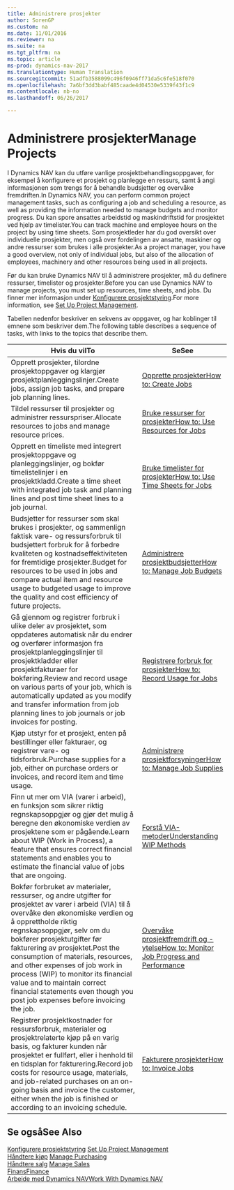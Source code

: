 ```yaml
---
title: Administrere prosjekter
author: SorenGP
ms.custom: na
ms.date: 11/01/2016
ms.reviewer: na
ms.suite: na
ms.tgt_pltfrm: na
ms.topic: article
ms-prod: dynamics-nav-2017
ms.translationtype: Human Translation
ms.sourcegitcommit: 51adfb3588099c496f0946ff71da5c6fe518f070
ms.openlocfilehash: 7a6bf3dd3babf485caade4d04530e5339f43f1c9
ms.contentlocale: nb-no
ms.lasthandoff: 06/26/2017

---
```


# <a name="manage-projects"></a><span data-ttu-id="afcf7-102">Administrere prosjekter</span><span class="sxs-lookup"><span data-stu-id="afcf7-102">Manage Projects</span></span>
<span data-ttu-id="afcf7-103">I Dynamics NAV kan du utføre vanlige prosjektbehandlingsoppgaver, for eksempel å konfigurere et prosjekt og planlegge en ressurs, samt å angi informasjonen som trengs for å behandle budsjetter og overvåke fremdriften.</span><span class="sxs-lookup"><span data-stu-id="afcf7-103">In Dynamics NAV, you can perform common project management tasks, such as configuring a job and scheduling a resource, as well as providing the information needed to manage budgets and monitor progress.</span></span> <span data-ttu-id="afcf7-104">Du kan spore ansattes arbeidstid og maskindriftstid for prosjektet ved hjelp av timelister.</span><span class="sxs-lookup"><span data-stu-id="afcf7-104">You can track machine and employee hours on the project by using time sheets.</span></span> <span data-ttu-id="afcf7-105">Som prosjektleder har du god oversikt over individuelle prosjekter, men også over fordelingen av ansatte, maskiner og andre ressurser som brukes i alle prosjekter.</span><span class="sxs-lookup"><span data-stu-id="afcf7-105">As a project manager, you have a good overview, not only of individual jobs, but also of the allocation of employees, machinery and other resources being used in all projects.</span></span>

<span data-ttu-id="afcf7-106">Før du kan bruke Dynamics NAV til å administrere prosjekter, må du definere ressurser, timelister og prosjekter.</span><span class="sxs-lookup"><span data-stu-id="afcf7-106">Before you can use Dynamics NAV to manage projects, you must set up resources, time sheets, and jobs.</span></span> <span data-ttu-id="afcf7-107">Du finner mer informasjon under [Konfigurere prosjektstyring](projects-setup-projects.md).</span><span class="sxs-lookup"><span data-stu-id="afcf7-107">For more information, see [Set Up Project Management](projects-setup-projects.md).</span></span>  

<span data-ttu-id="afcf7-108">Tabellen nedenfor beskriver en sekvens av oppgaver, og har koblinger til emnene som beskriver dem.</span><span class="sxs-lookup"><span data-stu-id="afcf7-108">The following table describes a sequence of tasks, with links to the topics that describe them.</span></span>

|<span data-ttu-id="afcf7-109">Hvis du vil</span><span class="sxs-lookup"><span data-stu-id="afcf7-109">To</span></span> |<span data-ttu-id="afcf7-110">Se</span><span class="sxs-lookup"><span data-stu-id="afcf7-110">See</span></span> |
|---|----|
|<span data-ttu-id="afcf7-111">Opprett prosjekter, tilordne prosjektoppgaver og klargjør prosjektplanleggingslinjer.</span><span class="sxs-lookup"><span data-stu-id="afcf7-111">Create jobs, assign job tasks, and prepare job planning lines.</span></span>|[<span data-ttu-id="afcf7-112">Opprette prosjekter</span><span class="sxs-lookup"><span data-stu-id="afcf7-112">How to: Create Jobs</span></span>](projects-how-create-jobs.md)|
|<span data-ttu-id="afcf7-113">Tildel ressurser til prosjekter og administrer ressurspriser.</span><span class="sxs-lookup"><span data-stu-id="afcf7-113">Allocate resources to jobs and manage resource prices.</span></span>|[<span data-ttu-id="afcf7-114">Bruke ressurser for prosjekter</span><span class="sxs-lookup"><span data-stu-id="afcf7-114">How to: Use Resources for Jobs</span></span>](projects-how-use-resources.md)|
|<span data-ttu-id="afcf7-115">Opprett en timeliste med integrert prosjektoppgave og planleggingslinjer, og bokfør timelistelinjer i en prosjektkladd.</span><span class="sxs-lookup"><span data-stu-id="afcf7-115">Create a time sheet with integrated job task and planning lines and post time sheet lines to a job journal.</span></span>|[<span data-ttu-id="afcf7-116">Bruke timelister for prosjekter</span><span class="sxs-lookup"><span data-stu-id="afcf7-116">How to: Use Time Sheets for Jobs</span></span>](projects-how-use-time-sheets.md)|
|<span data-ttu-id="afcf7-117">Budsjetter for ressurser som skal brukes i prosjekter, og sammenlign faktisk vare- og ressursforbruk til budsjettert forbruk for å forbedre kvaliteten og kostnadseffektiviteten for fremtidige prosjekter.</span><span class="sxs-lookup"><span data-stu-id="afcf7-117">Budget for resources to be used in jobs and compare actual item and resource usage to budgeted usage to improve the quality and cost efficiency of future projects.</span></span>|[<span data-ttu-id="afcf7-118">Administrere prosjektbudsjetter</span><span class="sxs-lookup"><span data-stu-id="afcf7-118">How to: Manage Job Budgets</span></span>](projects-how-manage-budgets.md)|
|<span data-ttu-id="afcf7-119">Gå gjennom og registrer forbruk i ulike deler av prosjektet, som oppdateres automatisk når du endrer og overfører informasjon fra prosjektplanleggingslinjer til prosjektkladder eller prosjektfakturaer for bokføring.</span><span class="sxs-lookup"><span data-stu-id="afcf7-119">Review and record usage on various parts of your job, which is automatically updated as you modify and transfer information from job planning lines to job journals or job invoices for posting.</span></span>|[<span data-ttu-id="afcf7-120">Registrere forbruk for prosjekter</span><span class="sxs-lookup"><span data-stu-id="afcf7-120">How to: Record Usage for Jobs</span></span>](projects-how-record-job-usage.md)|
|<span data-ttu-id="afcf7-121">Kjøp utstyr for et prosjekt, enten på bestillinger eller fakturaer, og registrer vare- og tidsforbruk.</span><span class="sxs-lookup"><span data-stu-id="afcf7-121">Purchase supplies for a job, either on purchase orders or invoices, and record item and time usage.</span></span>|[<span data-ttu-id="afcf7-122">Administrere prosjektforsyninger</span><span class="sxs-lookup"><span data-stu-id="afcf7-122">How to: Manage Job Supplies</span></span>](projects-how-manage-project-supplies.md)|
|<span data-ttu-id="afcf7-123">Finn ut mer om VIA (varer i arbeid), en funksjon som sikrer riktig regnskapsoppgjør og gjør det mulig å beregne den økonomiske verdien av prosjektene som er pågående.</span><span class="sxs-lookup"><span data-stu-id="afcf7-123">Learn about WIP (Work in Process), a feature that ensures correct financial statements and enables you to estimate the financial value of jobs that are ongoing.</span></span>|[<span data-ttu-id="afcf7-124">Forstå VIA-metoder</span><span class="sxs-lookup"><span data-stu-id="afcf7-124">Understanding WIP Methods</span></span>](projects-understanding-wip.md)|
|<span data-ttu-id="afcf7-125">Bokfør forbruket av materialer, ressurser, og andre utgifter for prosjektet av varer i arbeid (VIA) til å overvåke den økonomiske verdien og å opprettholde riktig regnskapsoppgjør, selv om du bokfører prosjektutgifter før fakturering av prosjektet.</span><span class="sxs-lookup"><span data-stu-id="afcf7-125">Post the consumption of materials, resources, and other expenses of job work in process (WIP) to monitor its financial value and to maintain correct financial statements even though you post job expenses before invoicing the job.</span></span>|[<span data-ttu-id="afcf7-126">Overvåke prosjektfremdrift og -ytelse</span><span class="sxs-lookup"><span data-stu-id="afcf7-126">How to: Monitor Job Progress and Performance</span></span>](projects-how-monitor-progress-performance.md)|
|<span data-ttu-id="afcf7-127">Registrer prosjektkostnader for ressursforbruk, materialer og prosjektrelaterte kjøp på en varig basis, og fakturer kunden når prosjektet er fullført, eller i henhold til en tidsplan for fakturering.</span><span class="sxs-lookup"><span data-stu-id="afcf7-127">Record job costs for resource usage, materials, and job-related purchases on an on-going basis and invoice the customer, either when the job is finished or according to an invoicing schedule.</span></span>|[<span data-ttu-id="afcf7-128">Fakturere prosjekter</span><span class="sxs-lookup"><span data-stu-id="afcf7-128">How to: Invoice Jobs</span></span>](projects-how-invoice-jobs.md)|

## <a name="see-also"></a><span data-ttu-id="afcf7-129">Se også</span><span class="sxs-lookup"><span data-stu-id="afcf7-129">See Also</span></span>
<span data-ttu-id="afcf7-130">[Konfigurere prosjektstyring](projects-setup-projects.md)  </span><span class="sxs-lookup"><span data-stu-id="afcf7-130">[Set Up Project Management](projects-setup-projects.md)  </span></span>  
<span data-ttu-id="afcf7-131">[Håndtere kjøp](purchasing-manage-purchasing.md)       </span><span class="sxs-lookup"><span data-stu-id="afcf7-131">[Manage Purchasing](purchasing-manage-purchasing.md)       </span></span>  
<span data-ttu-id="afcf7-132">[Håndtere salg](sales-manage-sales.md)  </span><span class="sxs-lookup"><span data-stu-id="afcf7-132">[Manage Sales](sales-manage-sales.md)  </span></span>  
[<span data-ttu-id="afcf7-133">Finans</span><span class="sxs-lookup"><span data-stu-id="afcf7-133">Finance</span></span>](finance-setup.md)  
[<span data-ttu-id="afcf7-134">Arbeide med Dynamics NAV</span><span class="sxs-lookup"><span data-stu-id="afcf7-134">Work With Dynamics NAV</span></span>](ui-work-product.md)  


